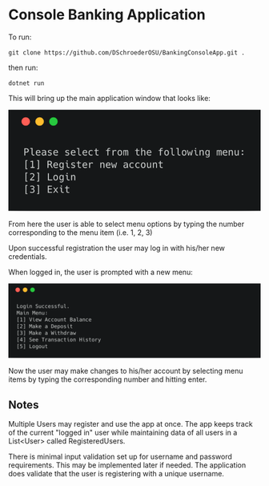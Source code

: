# Console Banking Application

To run:

```
git clone https://github.com/DSchroederOSU/BankingConsoleApp.git .
```
then run:

```
dotnet run
```

This will bring up the main application window that looks like:

![alt text](https://github.com/DSchroederOSU/BankingConsoleApp/blob/master/assets/menu.png)


From here the user is able to select menu options by typing the number corresponding to the menu item (i.e. 1, 2, 3)

Upon successful registration the user may log in with his/her new credentials.

When logged in, the user is prompted with a new menu:

![alt text](https://github.com/DSchroederOSU/BankingConsoleApp/blob/master/assets/logmenu.png)

Now the user may make changes to his/her account by selecting menu items by typing the corresponding number and hitting enter. 

## Notes
Multiple Users may register and use the app at once. The app keeps track of the current "logged in" user while maintaining data of all users in a List\<User\> called RegisteredUsers.

There is minimal input validation set up for username and password requirements. This may be implemented later if needed. The application does validate that the user is registering with a unique username.